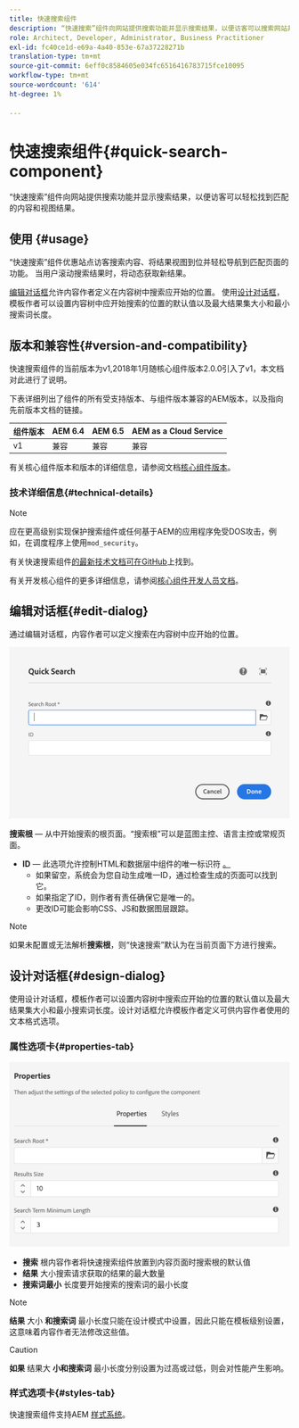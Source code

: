 ```yaml
---
title: 快速搜索组件
description: “快速搜索”组件向网站提供搜索功能并显示搜索结果，以便访客可以搜索网站并筛选结果。
role: Architect, Developer, Administrator, Business Practitioner
exl-id: fc40ce1d-e69a-4a40-853e-67a37228271b
translation-type: tm+mt
source-git-commit: 6eff0c8584605e034fc6516416783715fce10095
workflow-type: tm+mt
source-wordcount: '614'
ht-degree: 1%

---
```


# 快速搜索组件{#quick-search-component}

“快速搜索”组件向网站提供搜索功能并显示搜索结果，以便访客可以轻松找到匹配的内容和视图结果。

## 使用 {#usage}

“快速搜索”组件优惠站点访客搜索内容、将结果视图到位并轻松导航到匹配页面的功能。 当用户滚动搜索结果时，将动态获取新结果。

[编辑对话框](#edit-dialog)允许内容作者定义在内容树中搜索应开始的位置。 使用[设计对话框](#design-dialog)，模板作者可以设置内容树中应开始搜索的位置的默认值以及最大结果集大小和最小搜索词长度。

## 版本和兼容性{#version-and-compatibility}

快速搜索组件的当前版本为v1,2018年1月随核心组件版本2.0.0引入了v1，本文档对此进行了说明。

下表详细列出了组件的所有受支持版本、与组件版本兼容的AEM版本，以及指向先前版本文档的链接。

| 组件版本 | AEM 6.4 | AEM 6.5 | AEM as a Cloud Service |
|--- |--- |--- |---|
| v1 | 兼容 | 兼容 | 兼容 |

有关核心组件版本和版本的详细信息，请参阅文档[核心组件版本](/help/versions.md)。

### 技术详细信息{#technical-details}

>[!NOTE]
>
>应在更高级别实现保护搜索组件或任何基于AEM的应用程序免受DOS攻击，例如，在调度程序上使用`mod_security`。

有关快速搜索组件[的最新技术文档可在GitHub](https://adobe.com/go/aem_cmp_tech_search_v1)上找到。

有关开发核心组件的更多详细信息，请参阅[核心组件开发人员文档](/help/developing/overview.md)。

## 编辑对话框{#edit-dialog}

通过编辑对话框，内容作者可以定义搜索在内容树中应开始的位置。

![快速搜索组件的编辑对话框](/help/assets/quick-search-edit.png)

**搜索根**  — 从中开始搜索的根页面。“搜索根”可以是蓝图主控、语言主控或常规页面。
* **ID**  — 此选项允许控制HTML和数据层中组件的唯一标识符 [。](/help/developing/data-layer/overview.md)
   * 如果留空，系统会为您自动生成唯一ID，通过检查生成的页面可以找到它。
   * 如果指定了ID，则作者有责任确保它是唯一的。
   * 更改ID可能会影响CSS、JS和数据图层跟踪。

>[!NOTE]
>
>如果未配置或无法解析&#x200B;**搜索根**，则“快速搜索”默认为在当前页面下方进行搜索。

## 设计对话框{#design-dialog}

使用设计对话框，模板作者可以设置内容树中搜索应开始的位置的默认值以及最大结果集大小和最小搜索词长度。设计对话框允许模板作者定义可供内容作者使用的文本格式选项。

### 属性选项卡{#properties-tab}

![“快速搜索组件”的设计对话框](/help/assets/quick-search-design.png)

* **搜索**
根内容作者将快速搜索组件放置到内容页面时搜索根的默认值
* **结果**
大小搜索请求获取的结果的最大数量
* **搜索词最小**
长度要开始搜索的搜索词的最小长度

>[!NOTE]
>
>**结果** 大小 **和搜索词** 最小长度只能在设计模式中设置，因此只能在模板级别设置，这意味着内容作者无法修改这些值。

>[!CAUTION]
>
>**如果** 结果大 **小和搜索词** 最小长度分别设置为过高或过低，则会对性能产生影响。

### 样式选项卡{#styles-tab}

快速搜索组件支持AEM [样式系统](/help/get-started/authoring.md#component-styling)。
